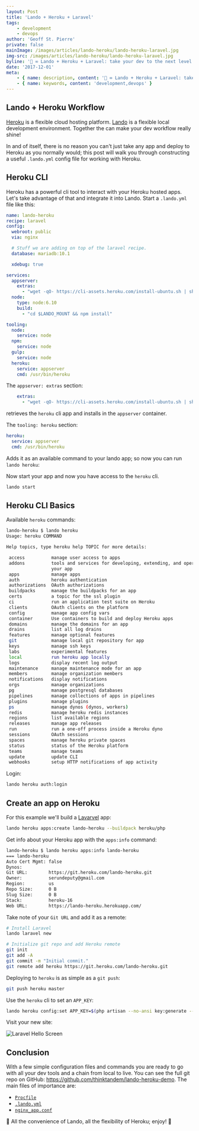 ```yaml
---
layout: Post
title: 'Lando + Heroku + Laravel'
tags:
    - development
    - devops
author: 'Geoff St. Pierre'
private: false
mainImage: /images/articles/lando-heroku/lando-heroku-laravel.jpg
img-src: /images/articles/lando-heroku/lando-heroku-laravel.jpg
byline: '🚀 ∞ Lando + Heroku + Laravel: take your dev to the next level.  📦 ☄️'
date: '2017-12-01'
meta:
    - { name: description, content: '🚀 ∞ Lando + Heroku + Laravel: take your dev to the next level.  📦 ☄️' }
    - { name: keywords, content: 'development,devops' }
---
```


Lando + Heroku Workflow
-----------------------

[Heroku](https://heroku.com) is a flexible cloud hosting platform. [Lando](https://docs.devwithlando.io) is a flexible local development environment. Together the can make your dev workflow really shine!

In and of itself, there is no reason you can't just take any app and deploy to Heroku as you normally would; this post will walk you through constructing a useful `.lando.yml` config file for working with Heroku.

Heroku CLI
----------

Heroku has a powerful cli tool to interact with your Heroku hosted apps. Let's take advantage of that and integrate it into Lando. Start a `.lando.yml` file like this:

```yaml
name: lando-heroku
recipe: laravel
config:
  webroot: public
  via: nginx

  # Stuff we are adding on top of the laravel recipe.
  database: mariadb:10.1

  xdebug: true

services:
  appserver:
    extras:
      - "wget -qO- https://cli-assets.heroku.com/install-ubuntu.sh | sh"
  node:
    type: node:6.10
    build:
      - "cd $LANDO_MOUNT && npm install"

tooling:
  node:
    service: node
  npm:
    service: node
  gulp:
    service: node
  heroku:
    service: appserver
    cmd: /usr/bin/heroku
```

The `appserver: extras` section:

```yaml
    extras:
      - "wget -qO- https://cli-assets.heroku.com/install-ubuntu.sh | sh"
```

retrieves the `heroku` cli app and installs in the `appserver` container.

The `tooling: heroku` section:

```yaml
heroku:
  service: appserver
  cmd: /usr/bin/heroku
```

Adds it as an available command to your lando app; so now you can run `lando heroku`:

Now start your app and now you have access to the `heroku` cli.

```bash
lando start
```

Heroku CLI Basics
-----------------

Available `heroku` commands:

```bash
lando-heroku $ lando heroku
Usage: heroku COMMAND

Help topics, type heroku help TOPIC for more details:

 access          manage user access to apps
 addons          tools and services for developing, extending, and operating
                 your app
 apps            manage apps
 auth            heroku authentication
 authorizations  OAuth authorizations
 buildpacks      manage the buildpacks for an app
 certs           a topic for the ssl plugin
 ci              run an application test suite on Heroku
 clients         OAuth clients on the platform
 config          manage app config vars
 container       Use containers to build and deploy Heroku apps
 domains         manage the domains for an app
 drains          list all log drains
 features        manage optional features
 git             manage local git repository for app
 keys            manage ssh keys
 labs            experimental features
 local           run heroku app locally
 logs            display recent log output
 maintenance     manage maintenance mode for an app
 members         manage organization members
 notifications   display notifications
 orgs            manage organizations
 pg              manage postgresql databases
 pipelines       manage collections of apps in pipelines
 plugins         manage plugins
 ps              manage dynos (dynos, workers)
 redis           manage heroku redis instances
 regions         list available regions
 releases        manage app releases
 run             run a one-off process inside a Heroku dyno
 sessions        OAuth sessions
 spaces          manage heroku private spaces
 status          status of the Heroku platform
 teams           manage teams
 update          update CLI
 webhooks        setup HTTP notifications of app activity
```

Login:

```bash
lando heroku auth:login
```

Create an app on Heroku
-----------------------

For this example we'll build a [Lavarvel](https://laravel.com) app:

```bash
lando heroku apps:create lando-heroku --buildpack heroku/php
```

Get info about your Heroku app with the `apps:info` command:

```bash
lando-heroku $ lando heroku apps:info lando-heroku
=== lando-heroku
Auto Cert Mgmt: false
Dynos:
Git URL:        https://git.heroku.com/lando-heroku.git
Owner:          serundeputy@gmail.com
Region:         us
Repo Size:      0 B
Slug Size:      0 B
Stack:          heroku-16
Web URL:        https://lando-heroku.herokuapp.com/
```

Take note of your `Git URL` and add it as a remote:

```bash
# Install Laravel
lando laravel new

# Initialize git repo and add Heroku remote
git init
git add -A
git commit -m "Initial commit."
git remote add heroku https://git.heroku.com/lando-heroku.git
```

Deploying to `heroku` is as simple as a `git push`:

```bash
git push heroku master
```

Use the `heroku` cli to set an `APP_KEY`:

```bash
lando heroku config:set APP_KEY=$(php artisan --no-ansi key:generate --show)
```

Visit your new site:

<img src="/images/articles/lando-heroku/hello-laravel.jpg" align="center" alt="Laravel Hello Screen" />

Conclusion
----------
With a few simple configuration files and commands you are ready to go with all your dev tools and a chain from local to live. You can see the full git repo on GitHub: https://github.com/thinktandem/lando-heroku-demo. The main files of importance are:

* [`Procfile`](https://github.com/thinktandem/lando-heroku-demo/blob/master/Procfile)
* [`.lando.yml`](https://github.com/thinktandem/lando-heroku-demo/blob/master/.lando.yml)
* [`nginx_app.conf`](https://github.com/thinktandem/lando-heroku-demo/blob/master/nginx_app.conf)

🐼 All the convenience of Lando, all the flexibility of Heroku; enjoy! 🐝
